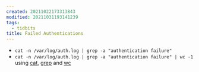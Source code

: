 ```yaml
---
created: 20211022173313843
modified: 20211031193141239
tags:
  - tidbits
title: Failed Authentications
---
```


- `cat -n /var/log/auth.log | grep -a "authentication failure"`
- `cat -n /var/log/auth.log | grep -a "authentication failure" | wc -1` using [cat](#cat), [grep](#grep) and [wc](#wc)
